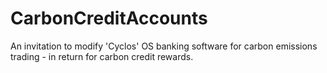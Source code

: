 # CarbonCreditAccounts
An invitation to modify 'Cyclos' OS banking software for carbon emissions trading - in return for carbon credit rewards.

